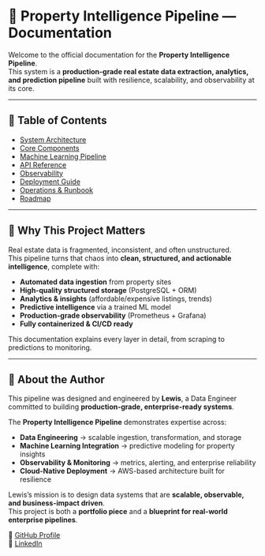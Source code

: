 # 🏡 Property Intelligence Pipeline — Documentation

Welcome to the official documentation for the **Property Intelligence Pipeline**.  
This system is a **production-grade real estate data extraction, analytics, and prediction pipeline** built with resilience, scalability, and observability at its core.  

---

## 📖 Table of Contents
- [System Architecture](architecture.md)
- [Core Components](components.md)
- [Machine Learning Pipeline](ml_pipeline.md)
- [API Reference](api_reference.md)
- [Observability](observability.md)
- [Deployment Guide](deployment.md)
- [Operations & Runbook](operations.md)
- [Roadmap](roadmap.md)

---
## 🚀 Why This Project Matters
Real estate data is fragmented, inconsistent, and often unstructured.  
This pipeline turns that chaos into **clean, structured, and actionable intelligence**, complete with:  

- **Automated data ingestion** from property sites  
- **High-quality structured storage** (PostgreSQL + ORM)  
- **Analytics & insights** (affordable/expensive listings, trends)  
- **Predictive intelligence** via a trained ML model  
- **Production-grade observability** (Prometheus + Grafana)  
- **Fully containerized & CI/CD ready**  

This documentation explains every layer in detail, from scraping to predictions to monitoring.

---
## 👤 About the Author  

This pipeline was designed and engineered by **Lewis**, a Data Engineer committed to building **production-grade, enterprise-ready systems**.  

The **Property Intelligence Pipeline** demonstrates expertise across:  
- **Data Engineering** → scalable ingestion, transformation, and storage  
- **Machine Learning Integration** → predictive modeling for property insights  
- **Observability & Monitoring** → metrics, alerting, and enterprise reliability  
- **Cloud-Native Deployment** → AWS-based architecture built for resilience  

Lewis’s mission is to design data systems that are **scalable, observable, and business-impact driven**.  
This project is both a **portfolio piece** and a **blueprint for real-world enterprise pipelines**.  

🔗 [GitHub Profile](https://github.com/Lewingtonnn)  
🔗 [LinkedIn](https://linkedin.com/in/lewis-githua)  

